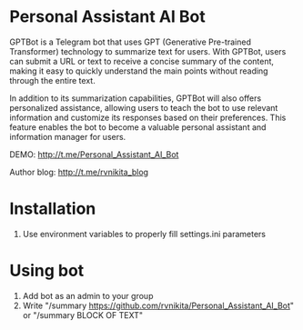 # Personal Assistant AI Bot

GPTBot is a Telegram bot that uses GPT (Generative Pre-trained Transformer) technology to summarize text for users. With GPTBot, users can submit a URL or text to receive a concise summary of the content, making it easy to quickly understand the main points without reading through the entire text.

In addition to its summarization capabilities, GPTBot will also offers personalized assistance, allowing users to teach the bot to use relevant information and customize its responses based on their preferences. This feature enables the bot to become a valuable personal assistant and information manager for users.

DEMO: http://t.me/Personal_Assistant_AI_Bot

Author blog: http://t.me/rvnikita_blog

# Installation
1. Use environment variables to properly fill settings.ini parameters

# Using bot
1. Add bot as an admin to your group
2. Write "/summary https://github.com/rvnikita/Personal_Assistant_AI_Bot" or "/summary BLOCK OF TEXT"
